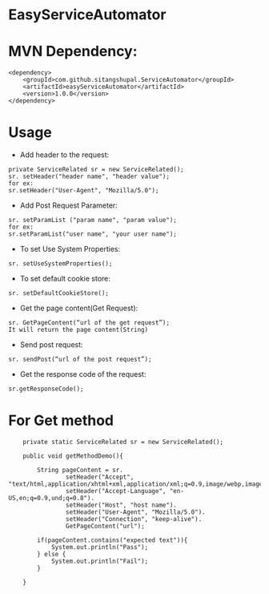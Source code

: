 # EasyServiceAutomator

MVN Dependency:
===============

```
<dependency>
	<groupId>com.github.sitangshupal.ServiceAutomator</groupId>
	<artifactId>easyServiceAutomator</artifactId>
	<version>1.0.0</version>
</dependency>
```

# Usage

* Add header to the request:

```
private ServiceRelated sr = new ServiceRelated();
sr. setHeader("header name", "header value");
for ex:
sr.setHeader("User-Agent", "Mozilla/5.0");
```

* Add Post Request Parameter:

```
sr. setParamList ("param name", "param value");
for ex:
sr.setParamList("user name", "your user name");
```

* To set Use System Properties:
```
sr. setUseSystemProperties();
```

* To set default cookie store:
```
sr. setDefaultCookieStore();
```

* Get the page content(Get Request):
```
sr. GetPageContent(“url of the get request”);
It will return the page content(String)
```

* Send post request:
```
sr. sendPost(“url of the post request”);
```

* Get the response code of the request:
```
sr.getResponseCode();
```


# For Get method

```
	private static ServiceRelated sr = new ServiceRelated();

	public void getMethodDemo(){

		String pageContent = sr.
				setHeader("Accept", "text/html,application/xhtml+xml,application/xml;q=0.9,image/webp,image/apng,*/*;q=0.8").
				setHeader("Accept-Language", "en-US,en;q=0.9,und;q=0.8").
				setHeader("Host", "host name").
				setHeader("User-Agent", "Mozilla/5.0").
				setHeader("Connection", "keep-alive").
				GetPageContent("url");

		if(pageContent.contains("expected text")){
			System.out.println("Pass");
		} else {
			System.out.println("Fail");
		}

	}
```